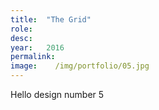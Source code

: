 ```yaml
---
title:  "The Grid"
role:   
desc:   
year:   2016
permalink:
image:    /img/portfolio/05.jpg
---
```

Hello design number 5
